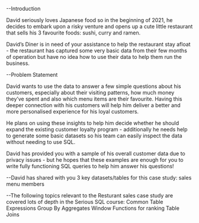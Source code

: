 --Introduction

David seriously loves Japanese food so in the beginning of 2021, he decides to embark upon a risky venture and opens up a cute little restaurant that sells his 3 favourite foods: sushi, curry and ramen.

David’s Diner is in need of your assistance to help the restaurant stay afloat - the restaurant has captured some very basic data from their few months of operation but have no idea how to use their data to help them run the business. 

--Problem Statement

David wants to use the data to answer a few simple questions about his customers, especially about their visiting patterns, how much money they’ve spent and also which menu items are their favourite. Having this deeper connection with his customers will help him deliver a better and more personalised experience for his loyal customers.

He plans on using these insights to help him decide whether he should expand the existing customer loyalty program - additionally he needs help to generate some basic datasets so his team can easily inspect the data without needing to use SQL.

David has provided you with a sample of his overall customer data due to privacy issues - but he hopes that these examples are enough for you to write fully functioning SQL queries to help him answer his questions!

--David has shared with you 3 key datasets/tables for this case study:
sales
menu
members

--The following topics relevant to the Resturant sales case study are covered lots of depth in the Serious SQL course:
Common Table Expressions
Group By Aggregates
Window Functions for ranking
Table Joins
